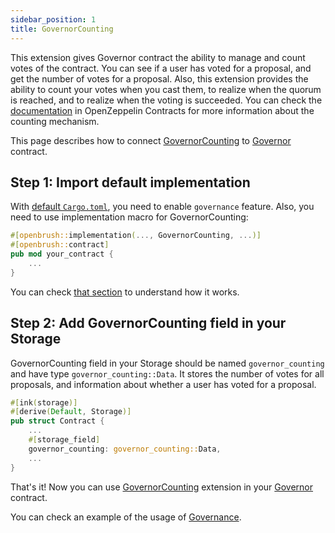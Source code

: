 ```yaml
---
sidebar_position: 1
title: GovernorCounting
---
```

This extension gives Governor contract the ability to manage and count votes of the contract.
You can see if a user has voted for a proposal, and get the number of votes for a proposal.
Also, this extension provides the ability to count your votes when you cast them, to realize when the quorum is reached, and to realize when the voting is succeeded.
You can check the [documentation](https://docs.openzeppelin.com/contracts/4.x/api/governance#GovernorCountingSimple) in OpenZeppelin Contracts for more information about the counting mechanism.

This page describes how to connect [GovernorCounting](/) to [Governor](../governor.md) contract.

## Step 1: Import default implementation

With [default `Cargo.toml`](../../overview.md/#the-default-toml-of-your-project-with-openbrush),
you need to enable `governance` feature. Also, you need to use implementation macro
for GovernorCounting:
```rust
#[openbrush::implementation(..., GovernorCounting, ...)]
#[openbrush::contract]
pub mod your_contract {
    ...
}
```
You can check [that section](../../overview.md/#reuse-implementation-of-traits-from-openbrush) to understand how it works.

## Step 2: Add GovernorCounting field in your Storage
GovernorCounting field in your Storage should be named `governor_counting` and have type `governor_counting::Data`.
It stores the number of votes for all proposals, and information about whether a user has voted for a proposal.
```rust
#[ink(storage)]
#[derive(Default, Storage)]
pub struct Contract {
    ...
    #[storage_field]
    governor_counting: governor_counting::Data,
    ...
}
```

That's it! Now you can use [GovernorCounting](/) extension in your [Governor](../governor.md) contract.

You can check an example of the usage of [Governance](https://github.com/Brushfam/openbrush-contracts/tree/main/examples/governance/governor).
